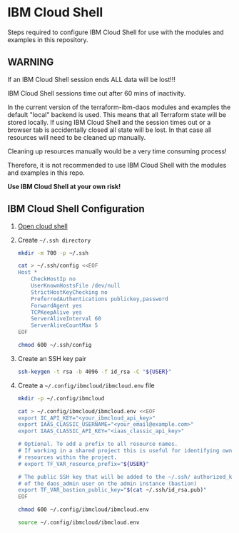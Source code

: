 # IBM Cloud Shell

Steps required to configure IBM Cloud Shell for use with the modules and examples in this repository.

## WARNING

If an IBM Cloud Shell session ends ALL data will be lost!!!

IBM Cloud Shell sessions time out after 60 mins of inactivity.

In the current version of the terraform-ibm-daos modules and examples
the default "local" backend is used. This means that all Terraform state
will be stored locally. If using IBM Cloud Shell and the session times out or
a browser tab is accidentally closed all state will be lost. In that case
all resources will need to be cleaned up manually.

Cleaning up resources manually would be a very time consuming process!

Therefore, it is not recommended to use IBM Cloud Shell with the modules
and examples in this repo.

**Use IBM Cloud Shell at your own risk!**

## IBM Cloud Shell Configuration

1. [Open cloud shell](https://cloud.ibm.com/shell)
2. Create `~/.ssh directory`

   ```bash
   mkdir -m 700 -p ~/.ssh

   cat > ~/.ssh/config <<EOF
   Host *
       CheckHostIp no
       UserKnownHostsFile /dev/null
       StrictHostKeyChecking no
       PreferredAuthentications publickey,password
       ForwardAgent yes
       TCPKeepAlive yes
       ServerAliveInterval 60
       ServerAliveCountMax 5
   EOF

   chmod 600 ~/.ssh/config
   ```

3. Create an SSH key pair

   ```bash
   ssh-keygen -t rsa -b 4096 -f id_rsa -C "${USER}"
   ```

4. Create a `~/.config/ibmcloud/ibmcloud.env` file

   ```bash
   mkdir -p ~/.config/ibmcloud

   cat > ~/.config/ibmcloud/ibmcloud.env <<EOF
   export IC_API_KEY="<your_ibmcloud_api_key>"
   export IAAS_CLASSIC_USERNAME="<your_email@example.com>"
   export IAAS_CLASSIC_API_KEY="<iaas_classic_api_key>"

   # Optional. To add a prefix to all resource names.
   # If working in a shared project this is useful for identifying owners of
   # resources within the project.
   # export TF_VAR_resource_prefix="${USER}"

   # The public SSH key that will be added to the ~/.ssh/ authorized_keys file
   # of the daos_admin user on the admin instance (bastion)
   export TF_VAR_bastion_public_key="$(cat ~/.ssh/id_rsa.pub)"
   EOF

   chmod 600 ~/.config/ibmcloud/ibmcloud.env

   source ~/.config/ibmcloud/ibmcloud.env
   ```
